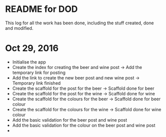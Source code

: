 # README for DOD

This log for all the work has been done, including the stuff created, done and modified.

# Oct 29, 2016
* Initialise the app
* Create the index for creating the beer and wine post -> Add the temporary link for posting
* Add the link to create the new beer post and new wine post -> Temporary link finished
* Create the scaffold for the post for the beer -> Scaffold done for beer
* Create the scaffold for the post for the wine -> Scaffold done for wine
* Create the scaffold for the colours for the beer -> Scaffold done for beer colour
* Create the scaffold for the colours for the wine -> Scaffold done for wine colour
* Add the basic validation for the beer post and wine post
* Add the basic validation for the colour on the beer post and wine post
* 
